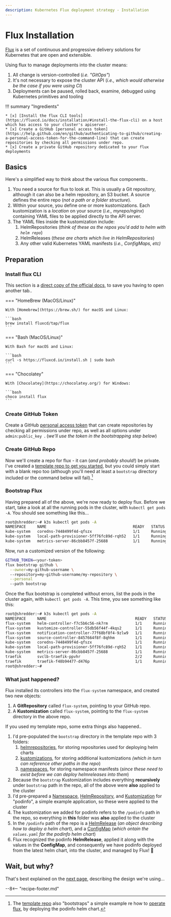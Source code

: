 ```yaml
---
description: Kubernetes Flux deployment strategy - Installation
---
```


# Flux Installation

[Flux](https://fluxcd.io/) is a set of continuous and progressive delivery solutions for Kubernetes that are open and extensible.

Using flux to manage deployments into the cluster means:

1. All change is version-controlled (*i.e. "GitOps"*)
2. It's not necessary to expose the cluster API (*i.e., which would otherwise be the case if you were using CI*)
3. Deployments can be paused, rolled back, examine, debugged using Kubernetes primitives and tooling

!!! summary "Ingredients"

    * [x] [Install the flux CLI tools](https://fluxcd.io/docs/installation/#install-the-flux-cli) on a host which has access to your cluster's apiserver.
    * [x] Create a GitHub [personal access token](https://help.github.com/en/github/authenticating-to-github/creating-a-personal-access-token-for-the-command-line) that can create repositories by checking all permissions under repo.
    * [x] Create a private GitHub repository dedicated to your flux deployments

## Basics

Here's a simplified way to think about the various flux components..

1. You need a source for flux to look at. This is usually a Git repository, although it can also be a helm repository, an S3 bucket. A source defines the entire repo (*not a path or a folder structure*).
2. Within your source, you define one or more kustomizations. Each kustomization is a _location_ on your source (*i.e., myrepo/nginx*) containing YAML files to be applied directly to the API server.
3. The YAML files inside the kustomization include:
      1. HelmRepositories (*think of these as the repos you'd add to helm with `helm repo`*)
      2. HelmReleases (*these are charts which live in HelmRepositories*)
      3. Any other valid Kubernetes YAML manifests (*i.e., ConfigMaps, etc)*

## Preparation

### Install flux CLI

This section is a [direct copy of the official docs](https://fluxcd.io/docs/installation/#install-the-flux-cli), to save you having to open another tab..

=== "HomeBrew (MacOS/Linux)"

    With [Homebrew](https://brew.sh/) for macOS and Linux:
    
    ```bash
    brew install fluxcd/tap/flux
    ```

=== "Bash (MacOS/Linux)"

    With Bash for macOS and Linux:

    ```bash
    curl -s https://fluxcd.io/install.sh | sudo bash
    ```

=== "Chocolatey"

    With [Chocolatey](https://chocolatey.org/) for Windows:

    ```bash
    choco install flux
    ```

### Create GitHub Token

Create a GitHub [personal access token](https://github.com/settings/tokens) that can create repositories by checking all permissions under repo, as well as all options under `admin:public_key `. (*we'll use the token in the bootstrapping step below*)

### Create GitHub Repo

Now we'll create a repo for flux - it can (*and probably should!*) be private. I've created a [template repo to get you started](https://github.com/geek-cookbook/template-flux/generate), but you could simply start with a blank repo too (although you'll need at least a `bootstrap` directory included or the command below will fail).[^1]

### Bootstrap Flux

Having prepared all of the above, we're now ready to deploy flux. Before we start, take a look at all the running pods in the cluster, with `kubectl get pods -A`. You should see something like this...

```bash
root@shredder:~# k3s kubectl get pods -A
NAMESPACE     NAME                                      READY   STATUS    RESTARTS   AGE
kube-system   coredns-7448499f4d-qfszx                  1/1     Running   0          6m32s
kube-system   local-path-provisioner-5ff76fc89d-rqh52   1/1     Running   0          6m32s
kube-system   metrics-server-86cbb8457f-25688           1/1     Running   0          6m32s
```

Now, run a customized version of the following:

```bash
GITHUB_TOKEN=<your-token>
flux bootstrap github \
  --owner=my-github-username \ 
  --repository=my-github-username/my-repository \
  --personal
  --path bootstrap
```

Once the flux bootstrap is completed without errors, list the pods in the cluster again, with `kubectl get pods -A`. This time, you see something like this:

```bash
root@shredder:~# k3s kubectl get pods -A
NAMESPACE     NAME                                       READY   STATUS    RESTARTS   AGE
flux-system   helm-controller-f7c5b6c56-nk7rm            1/1     Running   0          5m48s
flux-system   kustomize-controller-55db56f44f-4kqs2      1/1     Running   0          5m48s
flux-system   notification-controller-77f68bf8f4-9zlw9   1/1     Running   0          5m48s
flux-system   source-controller-8457664f8f-8qhhm         1/1     Running   0          5m48s
kube-system   coredns-7448499f4d-qfszx                   1/1     Running   0          15m
kube-system   local-path-provisioner-5ff76fc89d-rqh52    1/1     Running   0          15m
kube-system   metrics-server-86cbb8457f-25688            1/1     Running   0          15m
traefik       svclb-traefik-ppvhr                        2/2     Running   0          5m31s
traefik       traefik-f48b94477-d476p                    1/1     Running   0          5m31s
root@shredder:~#
```

### What just happened?

Flux installed its controllers into the `flux-system` namespace, and created two new objects:

1. A **GitRepository** called `flux-system`, pointing to your GitHub repo.
2. A **Kustomization** called `flux-system`, pointing to the `flux-system` directory in the above repo.

If you used my template repo, some extra things also happened..

1. I'd pre-populated the `bootstrap` directory in the template repo with 3 folders:
      1. [helmrepositories](https://github.com/geek-cookbook/template-flux/tree/main/bootstrap/helmrepositories), for storing repositories used for deploying helm charts
      2. [kustomizations](https://github.com/geek-cookbook/template-flux/tree/main/bootstrap/kustomizations), for storing additional kustomizations *(which in turn can reference other paths in the repo*)
      3. [namespaces](https://github.com/geek-cookbook/template-flux/tree/main/bootstrap/namespaces), for storing namespace manifests (*since these need to exist before we can deploy helmreleases into them*)
2. Because the `bootstrap` Kustomization includes everything **recursively** under `bootstrap` path in the repo, all of the above were **also** applied to the cluster
3. I'd pre-prepared a [Namespace](https://github.com/geek-cookbook/template-flux/blob/main/bootstrap/namespaces/namespace-podinfo.yaml), [HelmRepository](https://github.com/geek-cookbook/template-flux/blob/main/bootstrap/helmrepositories/helmrepository-podinfo.yaml), and [Kustomization](https://github.com/geek-cookbook/template-flux/blob/main/bootstrap/kustomizations/kustomization-podinfo.yaml) for "podinfo", a simple example application, so these were applied to the cluster
4. The kustomization we added for podinfo refers to the `/podinfo` path in the repo, so everything in **this** folder was **also** applied to the cluster
5. In the `/podinfo` path of the repo is a [HelmRelease](https://github.com/geek-cookbook/template-flux/blob/main/podinfo/helmrelease-podinfo.yaml) (*an object describing how to deploy a helm chart*), and a [ConfigMap](https://github.com/geek-cookbook/template-flux/blob/main/podinfo/configmap-pofinfo-helm-chart-value-overrides-configmap.yaml) (*which ontain the `values.yaml` for the podinfo helm chart*)
6. Flux recognized the podinfo **HelmRelease**, applied it along with the values in the **ConfigMap**, and consequently we have podinfo deployed from the latest helm chart, into the cluster, and managed by Flux! 💪

## Wait, but why?

That's best explained on the [next page](/kubernetes/deployment/flux/design/), describing the design we're using...

--8<-- "recipe-footer.md"

[^1]: The [template repo](https://github.com/geek-cookbook/template-flux/) also "bootstraps" a simple example re how to [operate flux](/kubernetes/deployment/flux/operate/), by deploying the podinfo helm chart.
